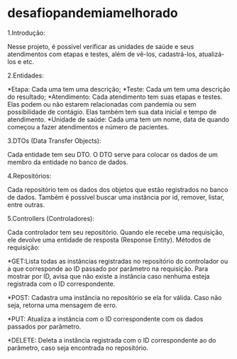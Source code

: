 # desafiopandemiamelhorado

1.Introdução:

Nesse projeto, é possível verificar as unidades de saúde e seus atendimentos com etapas e testes, além de vê-los, cadastrá-los, atualizá-los e etc.

2.Entidades:

*Etapa: Cada uma tem uma descrição;
*Teste: Cada um tem uma descrição do resultado;
*Atendimento: Cada atendimento tem suas etapas e testes. Elas podem ou não estarem relacionadas com pandemia ou sem possibilidade de contágio. Elas também tem sua data
inicial e tempo de atendimento.
*Unidade de saúde: Cada uma tem um nome, data de quando começou a fazer atendimentos e número de pacientes.

3.DTOs (Data Transfer Objects):

  Cada entidade tem seu DTO. O DTO serve para colocar os dados de um membro da entidade no banco de dados.
  
4.Repositórios:

  Cada repositório tem os dados dos objetos que estão registrados no banco de dados. Também é possível buscar uma instância por id, remover, listar, entre outras.
  
5.Controllers (Controladores):

  Cada controlador tem seu repositório. Quando ele recebe uma requisição, ele devolve uma entidade de resposta (Response Entity).
  Métodos de requisição:
  
  *GET:Lista todas as instâncias registradas no repositório do controlador ou a que corresponde ao ID passado por parâmetro na requisição. Para mostrar por ID,
  avisa que não existe a instância caso nenhuma esteja registrada com o ID correspondente.
  
  *POST: Cadastra uma instância no repositório se ela for válida. Caso não seja, retorna uma mensagem de erro.
  
  *PUT: Atualiza a instância com o ID correspondente com os dados passados por parâmetro.
  
  *DELETE: Deleta a instância registrada com o ID correspondente ao do parâmetro, caso seja encontrada no repositório.
